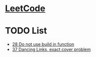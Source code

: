 # [LeetCode](https://leetcode.com/problemset/all/)

# TODO List
- [28 Do not use build in function](https://leetcode.com/problems/implement-strstr/)
- [37 Dancing Links, exact cover problem](https://leetcode.com/problems/sudoku-solver/)

